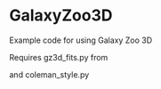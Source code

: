 # GalaxyZoo3D
Example code for using Galaxy Zoo 3D

Requires gz3d_fits.py from 

and coleman_style.py
